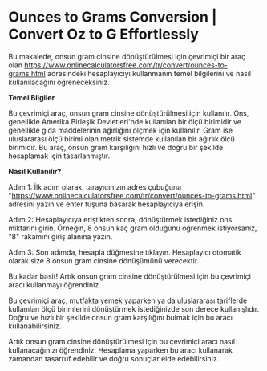 Ounces to Grams Conversion | Convert Oz to G Effortlessly
=========================================================

Bu makalede, onsun gram cinsine dönüştürülmesi için çevrimiçi bir araç olan <https://www.onlinecalculatorsfree.com/tr/convert/ounces-to-grams.html> adresindeki hesaplayıcıyı kullanmanın temel bilgilerini ve nasıl kullanılacağını öğreneceksiniz.

**Temel Bilgiler**

Bu çevrimiçi araç, onsun gram cinsine dönüştürülmesi için kullanılır. Ons, genellikle Amerika Birleşik Devletleri'nde kullanılan bir ölçü birimidir ve genellikle gıda maddelerinin ağırlığını ölçmek için kullanılır. Gram ise uluslararası ölçü birimi olan metrik sistemde kullanılan bir ağırlık ölçü birimidir. Bu araç, onsun gram karşılığını hızlı ve doğru bir şekilde hesaplamak için tasarlanmıştır.

**Nasıl Kullanılır?**

Adım 1: İlk adım olarak, tarayıcınızın adres çubuğuna "<https://www.onlinecalculatorsfree.com/tr/convert/ounces-to-grams.html>" adresini yazın ve enter tuşuna basarak hesaplayıcıya erişin.

Adım 2: Hesaplayıcıya eriştikten sonra, dönüştürmek istediğiniz ons miktarını girin. Örneğin, 8 onsun kaç gram olduğunu öğrenmek istiyorsanız, "8" rakamını giriş alanına yazın.

Adım 3: Son adımda, hesapla düğmesine tıklayın. Hesaplayıcı otomatik olarak size 8 onsun gram cinsine dönüşümünü verecektir.

Bu kadar basit! Artık onsun gram cinsine dönüştürülmesi için bu çevrimiçi aracı kullanmayı öğrendiniz.

Bu çevrimiçi araç, mutfakta yemek yaparken ya da uluslararası tariflerde kullanılan ölçü birimlerini dönüştürmek istediğinizde son derece kullanışlıdır. Doğru ve hızlı bir şekilde onsun gram karşılığını bulmak için bu aracı kullanabilirsiniz.

Artık onsun gram cinsine dönüştürülmesi için bu çevrimiçi aracı nasıl kullanacağınızı öğrendiniz. Hesaplama yaparken bu aracı kullanarak zamandan tasarruf edebilir ve doğru sonuçlar elde edebilirsiniz.